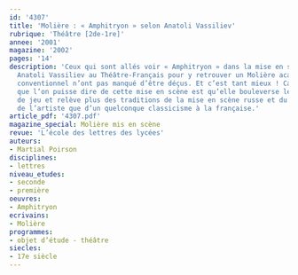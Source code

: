 ```yaml
---
id: '4307'
title: 'Molière : « Amphitryon » selon Anatoli Vassiliev'
rubrique: 'Théâtre [2de-1re]'
annee: '2001'
magazine: '2002'
pages: '14'
description: 'Ceux qui sont allés voir « Amphitryon » dans la mise en scène du Russe
  Anatoli Vassiliev au Théâtre-Français pour y retrouver un Molière académique et
  conventionnel n’ont pas manqué d’être déçus. Et c’est tant mieux ! Car le moins
  que l’on puisse dire de cette mise en scène est qu’elle bouleverse les habitudes
  de jeu et relève plus des traditions de la mise en scène russe et du parcours individuel
  de l’artiste que d’un quelconque classicisme à la française.'
article_pdf: '4307.pdf'
magazine_special: Molière mis en scène
revue: 'L’école des lettres des lycées'
auteurs:
- Martial Poirson
disciplines:
- lettres
niveau_etudes:
- seconde
- première
oeuvres:
- Amphitryon
ecrivains:
- Molière
programmes:
- objet d’étude - théâtre
siecles:
- 17e siècle
---
```

